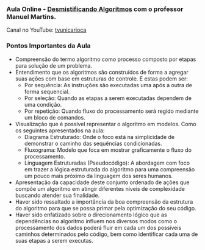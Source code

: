 ### Aula Online  - [Desmistificando Algoritmos](https://www.youtube.com/watch?v=H4a5bMMv_as) com o professor Manuel Martins.

Canal no YouTube: [tvunicarioca](https://www.youtube.com/channel/UCJBO9WgO3nCzbCzjr_zZpfg)


### Pontos Importantes da Aula 
- Compreensão do termo algoritmo como processo composto por etapas para solução de um problema.
- Entendimento que os algoritmos são construídos de forma a agregar suas ações com base em estruturas de controle. E estas podem ser:
  - Por sequência: As instruções são executadas uma após a outra de forma sequencial.
  - Por seleção: Quando as etapas a serem executadas dependem de uma condição.
  - Por repetição: Quando fluxo do processamento será regido mediante um bloco de comandos.
- Visualização que é possível representar o algoritmo em modelos. Como os seguintes apresentados na aula:
  - Diagrama Estruturado: Onde o foco está na simplicidade de demonstrar o caminho das sequências condicionadas.
  - Fluxograma: Modelo que foca em mostrar graficamente o fluxo do processamento.
  - Linguagem Estruturadas (Pseudocódigo):  A abordagem com foco em trazer a lógica estruturada do algoritmo para uma compreensão um pouco mais próximo da linguagem dos seres humanos.
- Apresentação da capacidade deste conjunto ordenado de ações que compõe um algoritmo em atingir diferentes níveis de complexidade buscando atender sua finalidade.
- Haver sido ressaltado a importância da boa compreensão da estrutura do algoritmo para que se possa primar pela optimização do seu código.
- Haver sido enfatizado sobre o direcionamento lógico que as dependências no algoritmo influem nos diversos modos como o processamento dos dados poderá fluir em cada um dos possíveis caminhos determinados pelo código, bem como identificar cada uma de suas etapas a serem executas. 
